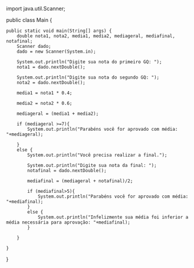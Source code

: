 import java.util.Scanner;

public class Main {

    public static void main(String[] args) {
        double nota1, nota2, media1, media2, mediageral, mediafinal, notafinal;
        Scanner dado;
        dado = new Scanner(System.in);

        System.out.println("Digite sua nota do primeiro GQ: ");
        nota1 = dado.nextDouble();
        
        System.out.println("Digite sua nota do segundo GQ: ");
        nota2 = dado.nextDouble();

        media1 = nota1 * 0.4;

        media2 = nota2 * 0.6;

        mediageral = (media1 + media2);

        if (mediageral >=7){
            System.out.println("Parabéns você for aprovado com média: "+mediageral);

        }
        else {
            System.out.println("Você precisa realizar a final.");

            System.out.println("Digite sua nota da final: ");
            notafinal = dado.nextDouble();

            mediafinal = (mediageral + notafinal)/2;

            if (mediafinal>5){
                System.out.println("Parabéns você for aprovado com média: "+mediafinal);
            }
            else {
                System.out.println("Infelizmente sua média foi inferior a média necessária para aprovação: "+mediafinal);
            }
           
        }
        
    }
}
